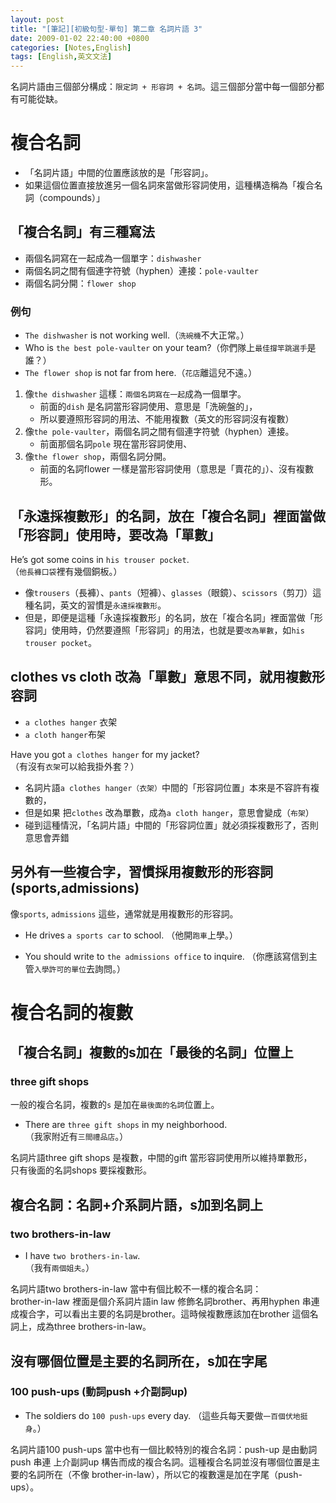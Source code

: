 ```yaml
---
layout: post
title: "[筆記][初級句型-單句] 第二章 名詞片語 3"
date: 2009-01-02 22:40:00 +0800
categories: [Notes,English]
tags: [English,英文文法]
---
```


名詞片語由三個部分構成：`限定詞 + 形容詞 + 名詞`。這三個部分當中每一個部分都有可能從缺。

# 複合名詞

- 「名詞片語」中間的位置應該放的是「形容詞」。    
- 如果這個位置直接放進另一個名詞來當做形容詞使用，這種構造稱為「複合名詞（compounds）」


## 「複合名詞」有三種寫法
- 兩個名詞寫在一起成為一個單字：`dishwasher`
- 兩個名詞之間有個連字符號（hyphen）連接：`pole-vaulter`
- 兩個名詞分開：`flower shop`    

### 例句

- `The dishwasher` is not working well.（`洗碗機`不大正常。）
- Who is `the best pole-vaulter` on your team?（你們隊上`最佳撐竿跳選手`是誰？）
- `The flower shop` is not far from here.（`花店`離這兒不遠。）


1. 像`the dishwasher` 這樣：`兩個名詞寫在一起`成為一個單字。
    - 前面的`dish` 是名詞當形容詞使用、意思是「洗碗盤的」，
    - 所以要遵照形容詞的用法、不能用複數（英文的形容詞沒有複數）
2. 像`the pole-vaulter`，兩個名詞之間有個連字符號（hyphen）連接。
    - 前面那個名詞`pole` 現在當形容詞使用、
3. 像`the flower shop`，兩個名詞分開。
    - 前面的名詞flower 一樣是當形容詞使用（意思是「賣花的」）、沒有複數形。


## 「永遠採複數形」的名詞，放在「複合名詞」裡面當做「形容詞」使用時，要改為「單數」

He’s got some coins in `his trouser pocket`.    
（`他長褲口袋`裡有幾個銅板。）  

- 像`trousers`（長褲）、`pants`（短褲）、`glasses`（眼鏡）、`scissors`（剪刀）這種名詞，英文的習慣是`永遠採複數形`。
- 但是，即便是這種「永遠採複數形」的名詞，放在「複合名詞」裡面當做「形容詞」使用時，仍然要遵照「形容詞」的用法，也就是要`改為單數`，如`his trouser pocket`。


## clothes vs cloth 改為「單數」意思不同，就用複數形容詞

- `a clothes hanger` 衣架
- `a cloth hanger`布架

Have you got `a clothes hanger` for my jacket?  
（有沒有`衣架`可以給我掛外套？）        

- 名詞片語`a clothes hanger（衣架）`中間的「形容詞位置」本來是不容許有複數的，
- 但是如果 把`clothes` 改為單數，成為`a cloth hanger`，意思會變成（`布架`）
- 碰到這種情況，「名詞片語」中間的「形容詞位置」就必須採複數形了，否則意思會弄錯

## 另外有一些複合字，習慣採用複數形的形容詞(sports,admissions)
像`sports`, `admissions` 這些，通常就是用複數形的形容詞。

- He drives `a sports car` to school. 
（他開`跑車`上學。）    

- You should write to `the admissions office` to inquire.
（你應該寫信到主管`入學許可的單位`去詢問。）        


# 複合名詞的複數

## 「複合名詞」複數的s加在「最後的名詞」位置上
### three gift shops

一般的複合名詞，複數的`s` 是加在`最後面的名詞`位置上。      

- There are `three gift shops` in my neighborhood.    
（我家附近有`三間禮品店`。）

名詞片語three gift shops 是複數，中間的gift 當形容詞使用所以維持單數形，  
只有後面的名詞shops 要採複數形。


## 複合名詞：名詞+介系詞片語，s加到名詞上
### two brothers-in-law

- I have `two brothers-in-law`.   
（我有`兩個姐夫`。）    
    
名詞片語two brothers-in-law 當中有個比較不一樣的複合名詞：  
brother-in-law 裡面是個介系詞片語in law 修飾名詞brother、再用hyphen 串連成複合字，可以看出主要的名詞是brother。這時候複數應該加在brother 這個名詞上，成為three brothers-in-law。

## 沒有哪個位置是主要的名詞所在，s加在字尾
### 100 push-ups (動詞push +介副詞up)

- The soldiers do `100 push-ups` every day.
（這些兵每天要做`一百個伏地挺身`。）

名詞片語100 push-ups 當中也有一個比較特別的複合名詞：push-up 是由動詞push 串連
上介副詞up 構告而成的複合名詞。這種複合名詞並沒有哪個位置是主要的名詞所在（不像
brother-in-law），所以它的複數還是加在字尾（push-ups）。